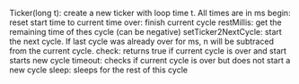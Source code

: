 Ticker(long t): create a new ticker with loop time t. All times are in ms
begin: reset start time to current time
over: finish current cycle
restMillis: get the remaining time of thes cycle (can be negative)
setTicker2NextCycle: start the next cycle. If last cycle was already over for <n> ms, n will be subtraced from the current cycle.
check: returns true if current cycle is over and start starts new cycle
timeout: checks if current cycle is over but does not start a new cycle
sleep: sleeps for the rest of this cycle
